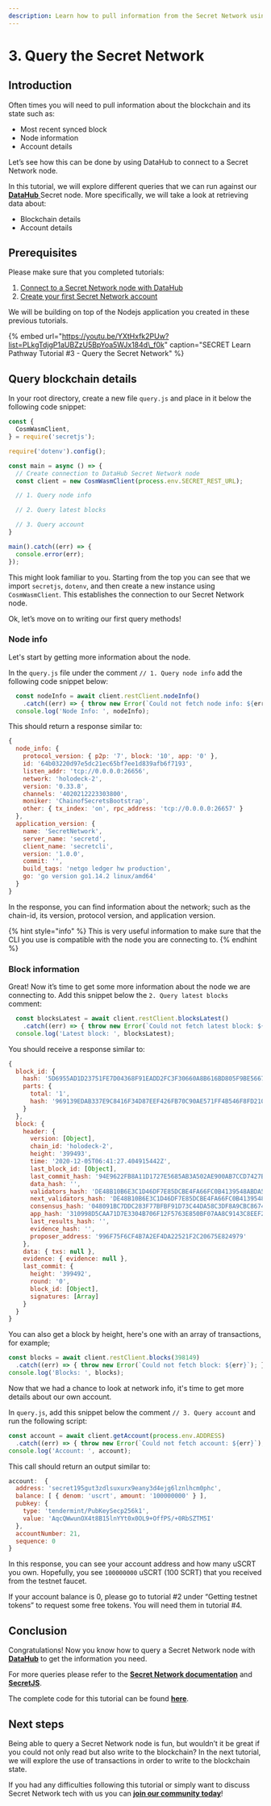 ```yaml
---
description: Learn how to pull information from the Secret Network using DataHub
---
```


# 3. Query the Secret Network

## Introduction

Often times you will need to pull information about the blockchain and its state such as:

* Most recent synced block
* Node information
* Account details

Let’s see how this can be done by using DataHub to connect to a Secret Network node.

In this tutorial, we will explore different queries that we can run against our [**DataHub** ](https://datahub.figment.io/services/secret)Secret node. More specifically, we will take a look at retrieving data about:

* Blockchain details
* Account details

## **Prerequisites**

Please make sure that you completed tutorials:

1. [Connect to a Secret Network node with DataHub](https://learn.figment.io/network-documentation/secret/tutorials/1.-connecting-to-a-secret-node-using-datahub)
2. [Create your first Secret Network account ](https://learn.figment.io/network-documentation/secret/tutorials/2.-setting-up-your-wallet)

We will be building on top of the Nodejs application you created in these previous tutorials.

{% embed url="https://youtu.be/YXtHxfk2PUw?list=PLkgTdjgP1aUBZzU5BpYoa5WJx184d\_f0k" caption="SECRET Learn Pathway Tutorial \#3 - Query the Secret Network" %}

## **Query blockchain details**

In your root directory, create a new file `query.js` and place in it below the following code snippet:

```javascript
const {
  CosmWasmClient,
} = require('secretjs');

require('dotenv').config();

const main = async () => {
  // Create connection to DataHub Secret Network node
  const client = new CosmWasmClient(process.env.SECRET_REST_URL);

  // 1. Query node info

  // 2. Query latest blocks

  // 3. Query account
}

main().catch((err) => {
  console.error(err);
});
```

This might look familiar to you. Starting from the top you can see that we import `secretjs`, `dotenv`, and then create a new instance using `CosmWasmClient`. This establishes the connection to our Secret Network node.

Ok, let’s move on to writing our first query methods!

### Node info

Let's start by getting more information about the node.

In the `query.js` file under the comment `// 1. Query node info` add the following code snippet below:

```javascript
  const nodeInfo = await client.restClient.nodeInfo()
    .catch((err) => { throw new Error(`Could not fetch node info: ${err}`); });
  console.log('Node Info: ', nodeInfo);
```

This should return a response similar to:

```javascript
{
  node_info: {
    protocol_version: { p2p: '7', block: '10', app: '0' },
    id: '64b03220d97e5dc21ec65bf7ee1d839afb6f7193',
    listen_addr: 'tcp://0.0.0.0:26656',
    network: 'holodeck-2',
    version: '0.33.8',
    channels: '4020212223303800',
    moniker: 'ChainofSecretsBootstrap',
    other: { tx_index: 'on', rpc_address: 'tcp://0.0.0.0:26657' }
  },
  application_version: {
    name: 'SecretNetwork',
    server_name: 'secretd',
    client_name: 'secretcli',
    version: '1.0.0',
    commit: '',
    build_tags: 'netgo ledger hw production',
    go: 'go version go1.14.2 linux/amd64'
  }
}
```

In the response, you can find information about the network; such as the chain-id, its version, protocol version, and application version.

{% hint style="info" %}
This is very useful information to make sure that the CLI you use is compatible with the node you are connecting to.
{% endhint %}

### Block information

Great! Now it’s time to get some more information about the node we are connecting to. Add this snippet below the `2. Query latest blocks` comment:

```javascript
  const blocksLatest = await client.restClient.blocksLatest()
    .catch((err) => { throw new Error(`Could not fetch latest block: ${err}`); });
  console.log('Latest block: ', blocksLatest);
```

You should receive a response similar to:

```javascript
{
  block_id: {
    hash: '5D6955AD1D23751FE7D04368F91EADD2FC3F30660A8B616BD805F9BE56672789',
    parts: {
      total: '1',
      hash: '969139EDAB337E9C8416F34D87EEF426FB70C90AE571FF4B546F8FD21066C00F'
    }
  },
  block: {
    header: {
      version: [Object],
      chain_id: 'holodeck-2',
      height: '399493',
      time: '2020-12-05T06:41:27.404915442Z',
      last_block_id: [Object],
      last_commit_hash: '94E9622FB8A11D1727E5685AB3A502AE900AB7CCD7427B61B1D4423C2DB562F7',
      data_hash: '',
      validators_hash: 'DE48B10B6E3C1D46DF7E85DCBE4FA66FC0B4139548ABDA5B219265CFC051A460',
      next_validators_hash: 'DE48B10B6E3C1D46DF7E85DCBE4FA66FC0B4139548ABDA5B219265CFC051A460',
      consensus_hash: '048091BC7DDC283F77BFBF91D73C44DA58C3DF8A9CBC867405D8B7F3DAADA22F',
      app_hash: '310998D5CAA71D7E3304B706F12F5763E850BF07AA8C9143C8EEF2C884D61969',
      last_results_hash: '',
      evidence_hash: '',
      proposer_address: '996F75F6CF4B7A2EF4DA22521F2C20675E824979'
    },
    data: { txs: null },
    evidence: { evidence: null },
    last_commit: {
      height: '399492',
      round: '0',
      block_id: [Object],
      signatures: [Array]
    }
  }
}
```

You can also get a block by height, here's one with an array of transactions, for example;

```javascript
const blocks = await client.restClient.blocks(398149)
  .catch((err) => { throw new Error(`Could not fetch block: ${err}`); });
console.log('Blocks: ', blocks);
```

Now that we had a chance to look at network info, it's time to get more details about our own account.

In `query.js`, add this snippet below the comment `// 3. Query account` and run the following script:

```javascript
const account = await client.getAccount(process.env.ADDRESS)
  .catch((err) => { throw new Error(`Could not fetch account: ${err}`); });
console.log('Account: ', account);
```

This call should return an output similar to:

```javascript
account:  {
  address: 'secret195gut3zdlsuxurx9eany3d4ejg6lznlhcm0phc',
  balance: [ { denom: 'uscrt', amount: '100000000' } ],
  pubkey: {
    type: 'tendermint/PubKeySecp256k1',
    value: 'AqcQWwunOX4t8B15lnYYt0x0OL9+OffPS/+0RbSZTM5I'
  },
  accountNumber: 21,
  sequence: 0
}
```

In this response, you can see your account address and how many uSCRT you own. Hopefully, you see `100000000` uSCRT \(100 SCRT\) that you received from the testnet faucet.

If your account balance is 0, please go to tutorial \#2 under “Getting testnet tokens” to request some free tokens. You will need them in tutorial \#4.

## **Conclusion**

Congratulations! Now you know how to query a Secret Network node with [**DataHub**](https://datahub.figment.io/login) to get the information you need.

For more queries please refer to the [**Secret Network documentation**](https://learn.figment.io/network-documentation/secret/rpc-and-rest-api) and [**SecretJS**](https://build.scrt.network/dev/secret-js.html).

The complete code for this tutorial can be found [**here**](https://github.com/figment-networks/tutorials/blob/main/secret/3_query_node/query.js).

## **Next steps**

Being able to query a Secret Network node is fun, but wouldn’t it be great if you could not only read but also write to the blockchain? In the next tutorial, we will explore the use of transactions in order to write to the blockchain state.

If you had any difficulties following this tutorial or simply want to discuss Secret Network tech with us you can [**join our community today**](https://discord.gg/fszyM7K)!

